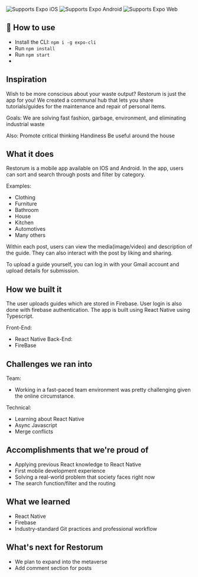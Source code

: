 
<p>
  <!-- iOS -->
  <img alt="Supports Expo iOS" longdesc="Supports Expo iOS" src="https://img.shields.io/badge/iOS-4630EB.svg?style=flat-square&logo=APPLE&labelColor=999999&logoColor=fff" />
  <!-- Android -->
  <img alt="Supports Expo Android" longdesc="Supports Expo Android" src="https://img.shields.io/badge/Android-4630EB.svg?style=flat-square&logo=ANDROID&labelColor=A4C639&logoColor=fff" />
  <!-- Web -->
  <img alt="Supports Expo Web" longdesc="Supports Expo Web" src="https://img.shields.io/badge/web-4630EB.svg?style=flat-square&logo=GOOGLE-CHROME&labelColor=4285F4&logoColor=fff" />
</p>

## 🚀 How to use

- Install the CLI: ```npm i -g expo-cli```
- Run ```npm install```
- Run ```npm start```
- 
## Inspiration
Wish to be more conscious about your waste output? Restorum is just the app for you! We created a communal hub that lets you share tutorials/guides for the maintenance and repair of personal items.

Goals:
We are solving fast fashion, garbage, environment, and eliminating industrial waste

Also:
Promote critical thinking
Handiness
Be useful around the house

## What it does
Restorum is a mobile app available on IOS and Android. In the app, users can sort and search through posts and filter by category.

Examples:
- Clothing
- Furniture
- Bathroom
- House
- Kitchen 
- Automotives
- Many others

Within each post, users can view the media(image/video) and description of the guide. They can also interact with the post by liking and sharing. 

To upload a guide yourself, you can log in with your Gmail account and upload details for submission. 

## How we built it
The user uploads guides which are stored in Firebase. User login is also done with firebase authentication. The app is built using React Native using Typescript. 

Front-End:
- React Native
Back-End:
- FireBase

## Challenges we ran into
Team:
- Working in a fast-paced team environment was pretty challenging given the online circumstance.

Technical:
- Learning about React Native 
- Async Javascript 
- Merge conflicts

## Accomplishments that we're proud of
- Applying previous React knowledge to React Native
- First mobile development experience
- Solving a real-world problem that society faces right now
- The search function/filter and the routing

## What we learned
- React Native
- Firebase
- Industry-standard Git practices and professional workflow

## What's next for Restorum 
- We plan to expand into the metaverse
- Add comment section for posts




